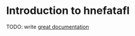 # Introduction to hnefatafl

TODO: write [great documentation](http://jacobian.org/writing/great-documentation/what-to-write/)
